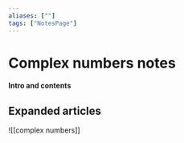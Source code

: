 ```yaml
---
aliases: [""]
tags: ["NotesPage"]
---
```


# Complex numbers notes

#### Intro and contents



## Expanded articles
![[complex numbers]]